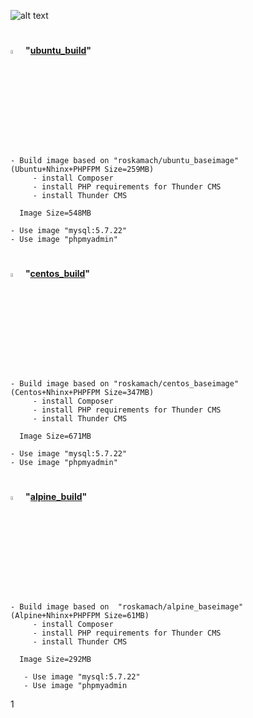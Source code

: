 ![alt text](https://www.drupal.org/files/Thunder_WBM_20160126.png)

#

<img src="https://cdn.freebiesupply.com/logos/large/2x/ubuntu-4-logo-png-transparent.png" alt="Thunder" width="4%"/> **"[ubuntu_build](https://github.com/ros-kamach/thunder_nginx_phpfpm/tree/ubuntu_build)"**
``` 
- Build image based on "roskamach/ubuntu_baseimage" (Ubuntu+Nhinx+PHPFPM Size=259MB)
     - install Composer
     - install PHP requirements for Thunder CMS
     - install Thunder CMS
     
  Image Size=548MB
     
- Use image "mysql:5.7.22"
- Use image "phpmyadmin"
``` 

#

<img src="https://upload.wikimedia.org/wikipedia/commons/thumb/6/63/CentOS_color_logo.svg/1024px-CentOS_color_logo.svg.png" alt="Thunder" width="4%"/> **"[centos_build](https://github.com/ros-kamach/thunder_nginx_phpfpm/tree/centos_build)"**
``` 
- Build image based on "roskamach/centos_baseimage" (Centos+Nhinx+PHPFPM Size=347MB)
     - install Composer
     - install PHP requirements for Thunder CMS
     - install Thunder CMS
  
  Image Size=671MB
  
- Use image "mysql:5.7.22"
- Use image "phpmyadmin"
``` 

#

<img src="https://cdn.shortpixel.ai/client/q_glossy,ret_img,w_200/https://www.worksonarm.com/wp-content/uploads/2017/09/Alpine-Linux-Logo.png" alt="Thunder" width="4%"/> **"[alpine_build](https://github.com/ros-kamach/thunder_nginx_phpfpm/tree/alpine_build)"**

```
- Build image based on  "roskamach/alpine_baseimage" (Alpine+Nhinx+PHPFPM Size=61MB)
     - install Composer
     - install PHP requirements for Thunder CMS
     - install Thunder CMS
     
  Image Size=292MB
    
   - Use image "mysql:5.7.22"
   - Use image "phpmyadmin
```
1
